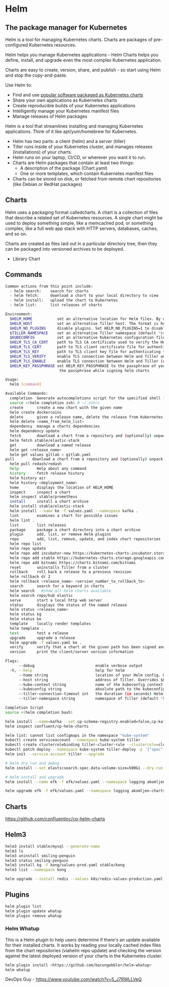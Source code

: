 # Helm

## The package manager for Kubernetes

Helm is a tool for managing Kubernetes charts. Charts are packages of pre-configured Kubernetes resources.

Helm helps you manage Kubernetes applications - Helm Charts helps you define, install, and upgrade even the most complex Kubernetes application.

Charts are easy to create, version, share, and publish - so start using Helm and stop the copy-and-paste.

Use Helm to:

- Find and use [popular software packaged as Kubernetes charts](https://github.com/kubernetes/charts)
- Share your own applications as Kubernetes charts
- Create reproducible builds of your Kubernetes applications
- Intelligently manage your Kubernetes manifest files
- Manage releases of Helm packages

Helm is a tool that streamlines installing and managing Kubernetes applications. Think of it like apt/yum/homebrew for Kubernetes.

- Helm has two parts: a client (helm) and a server (tiller)
- Tiller runs inside of your Kubernetes cluster, and manages releases (installations) of your charts.
- Helm runs on your laptop, CI/CD, or wherever you want it to run.
- Charts are Helm packages that contain at least two things:
  - A description of the package (Chart.yaml)
  - One or more templates, which contain Kubernetes manifest files
- Charts can be stored on disk, or fetched from remote chart repositories (like Debian or RedHat packages)

## Charts

Helm uses a packaging format calledcharts. A chart is a collection of files that describe a related set of Kubernetes resources. A single chart might be used to deploy something simple, like a memcached pod, or something complex, like a full web app stack with HTTP servers, databases, caches, and so on.

Charts are created as files laid out in a particular directory tree, then they can be packaged into versioned archives to be deployed.

- Library Chart

## Commands

```bash
Common actions from this point include:
  - helm search:    search for charts
  - helm fetch:     download a chart to your local directory to view
  - helm install:   upload the chart to Kubernetes
  - helm list:      list releases of charts

Environment:
  $HELM_HOME           set an alternative location for Helm files. By default, these are stored in ~/.helm
  $HELM_HOST           set an alternative Tiller host. The format is host:port
  $HELM_NO_PLUGINS     disable plugins. Set HELM_NO_PLUGINS=1 to disable plugins.
  $TILLER_NAMESPACE    set an alternative Tiller namespace (default "kube-system")
  $KUBECONFIG          set an alternative Kubernetes configuration file (default "~/.kube/config")
  $HELM_TLS_CA_CERT    path to TLS CA certificate used to verify the Helm client and Tiller server certificates (default "$HELM_HOME/ca.pem")
  $HELM_TLS_CERT       path to TLS client certificate file for authenticating to Tiller (default "$HELM_HOME/cert.pem")
  $HELM_TLS_KEY        path to TLS client key file for authenticating to Tiller (default "$HELM_HOME/key.pem")
  $HELM_TLS_VERIFY     enable TLS connection between Helm and Tiller and verify Tiller server certificate (default "false")
  $HELM_TLS_ENABLE     enable TLS connection between Helm and Tiller (default "false")
  $HELM_KEY_PASSPHRASE set HELM_KEY_PASSPHRASE to the passphrase of your PGP private key. If set, you will not be prompted for
                        the passphrase while signing helm charts

Usage:
  helm [command]

Available Commands:
  completion  Generate autocompletions script for the specified shell (bash or zsh)
  source <(helm completion zsh) # ~/.zshrc
  create      create a new chart with the given name
  helm create dockercoins
  delete      given a release name, delete the release from Kubernetes
  helm delete <name_from_helm_list>
  dependency  manage a charts dependencies
  helm dependency update
  fetch       download a chart from a repository and (optionally) unpack it in local directory
  helm fetch stable/elastic-stack
  get         download a named release
  helm get <release_name>
  helm get values gitlab > gitlab.yaml
pull        download a chart from a repository and (optionally) unpack it in local directory
  helm pull redash/redash
  help        Help about any command
  history     fetch release history
  helm history air
  helm history <deployment_name>
  home        displays the location of HELM_HOME
  inspect     inspect a chart
  helm inspect stable/prometheus
  install     install a chart archive
  helm install stable/elastic-stack
  helm install --name ke -f values.yaml --namespace kafka .
  lint        examines a chart for possible issues
  helm lint .
  list        list releases
  package     package a chart directory into a chart archive
  plugin      add, list, or remove Helm plugins
  repo        add, list, remove, update, and index chart repositories
  helm repo list
  helm repo update
  helm repo add incubator-new https://kubernetes-charts-incubator.storage.googleapis.com/
  helm repo add stable https://kubernetes-charts.storage.googleapis.com/
  helm repo add bitnami https://charts.bitnami.com/bitnami
  reset       uninstalls Tiller from a cluster
  rollback    roll back a release to a previous revision
  helm rollback dr 2
  helm rollback <release_name> <version_number_to_rollback_to>
  search      search for a keyword in charts
  helm search   #show all helm charts available
  helm search repo/hub elastic
  serve       start a local http web server
  status      displays the status of the named release
  helm status <release_name>
  helm status kg
  helm status ke
  template    locally render templates
  helm template .
  test        test a release
  upgrade     upgrade a release
  helm upgrade -f values.yaml ke .
  verify      verify that a chart at the given path has been signed and is valid
  version     print the client/server version information

Flags:
      --debug                           enable verbose output
  -h, --help                            help for helm
      --home string                     location of your Helm config. Overrides $HELM_HOME (default "/Users/deepaksood/.helm")
      --host string                     address of Tiller. Overrides $HELM_HOST
      --kube-context string             name of the kubeconfig context to use
      --kubeconfig string               absolute path to the kubeconfig file to use
      --tiller-connection-timeout int   the duration (in seconds) Helm will wait to establish a connection to tiller (default 300)
      --tiller-namespace string         namespace of Tiller (default "kube-system")

Completion Script
source <(helm completion bash)
```

```bash
helm install --name=kafka --set cp-schema-registry.enabled=false,cp-kafka-rest.enabled=false,cp-kafka-connect.enabled=false,cp-zookeeper.servers=1,cp-kafka.brokers=1 confluent/cp-helm-charts
helm inspect confluent/cp-helm-charts

helm list: cannot list configmaps in the namespace "kube-system"
kubectl create serviceaccount --namespace kube-system tiller
kubectl create clusterrolebinding tiller-cluster-rule --clusterrole=cluster-admin --serviceaccount=kube-system:tiller
kubectl patch deploy --namespace kube-system tiller-deploy -p '{"spec":{"template":{"spec":{"serviceAccount":"tiller"}}}}'
helm init --service-account tiller --upgrade

# Helm dry run and debug
helm install --set elasticsearch.spec.data-volume-size=500Gi --dry-run --debug akomljen-charts/efk

# Helm install and upgrade
helm install --name efk -f efk/values.yaml --namespace logging akomljen-charts/efk

helm upgrade efk -f efk/values.yaml --namespace logging akomljen-charts/efk
```

## Charts

<https://github.com/confluentinc/cp-helm-charts>

## Helm3

```bash
helm3 install stable/mysql --generate-name
helm3 ls
helm3 uninstall smiling-penguin
helm3 status smiling-penguin
helm3 install kg -f kong/values-prod.yaml stable/kong
helm3 list --namespace kong

helm upgrade --install redis --values k8s/redis-values-production.yaml --namespace apps bitnami/redis
```

## Plugins

```bash
helm plugin list
helm plugin update whatup
helm plugin remove whatup
```

### Helm Whatup

This is a Helm plugin to help users determine if there's an update available for their installed charts. It works by reading your locally cached index files from the chart repositories (viahelm repo update) and checking the version against the latest deployed version of your charts in the Kubernetes cluster.

```bash
helm plugin install <https://github.com/bacongobbler/helm-whatup>
helm whatup
```

DevOps Guy - <https://www.youtube.com/watch?v=5_J7RWLLVeQ>
